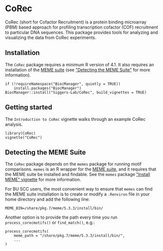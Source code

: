 # CoRec
CoRec (short for Cofactor Recruitment) is a protein binding microarray (PBM) based approach for profiling transcription cofactor (COF) recruitment to particular DNA sequences. This package provides tools for analyzing and visualizing the data from CoRec experiments.

## Installation

The `CoRec` package requires a minimum R version of 4.1. It also requires an installation of the [MEME suite](https://meme-suite.org/meme/) (see ["Detecting the MEME Suite"](#detecting-the-meme-suite) for more information).

```
if (!requireNamespace("BiocManager", quietly = TRUE))
    install.packages("BiocManager")
BiocManager::install("Siggers-Lab/CoRec", build_vignettes = TRUE)
```

## Getting started

The `Introduction to CoRec` vignette walks through an example CoRec analysis.

```
library(CoRec)
vignette("CoRec")
```

## Detecting the MEME Suite

The `CoRec` package depends on the `memes` package for running motif comparisons. `memes` is an R wrapper for the [MEME suite](https://meme-suite.org/meme/), and it requires that the MEME suite be installed and findable. See the `memes` package ["Install MEME" vignette](https://snystrom.github.io/memes-manual/articles/install_guide.html) for more information.

For BU SCC users, the most convenient way to ensure that `memes` can find the MEME suite installation is to create or modify a `.Renviron` file in your home directory and add the following line:

```
MEME_BIN=/share/pkg.7/meme/5.3.3/install/bin/
```

Another option is to provide the path every time you run `process_corecmotifs()` or `find_match()`, e.g.:

```
process_corecmotifs(
    meme_path = "/share/pkg.7/meme/5.3.3/install/bin/",
    ...
)
```
